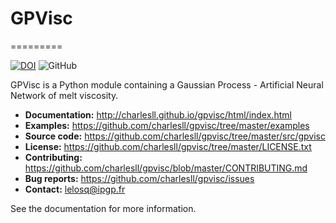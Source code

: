 # GPVisc
=========

[![DOI](https://zenodo.org/badge/DOI/10.5281/zenodo.13843250.svg)](https://zenodo.org/records/13843250) 
![GitHub](https://img.shields.io/github/license/charlesll/gpvisc)

GPVisc is a Python module containing a Gaussian Process - Artificial Neural Network of melt viscosity.

- **Documentation:** http://charlesll.github.io/gpvisc/html/index.html
- **Examples:** https://github.com/charlesll/gpvisc/tree/master/examples
- **Source code:** https://github.com/charlesll/gpvisc/tree/master/src/gpvisc
- **License:** https://github.com/charlesll/gpvisc/tree/master/LICENSE.txt
- **Contributing:** https://github.com/charlesll/gpvisc/blob/master/CONTRIBUTING.md
- **Bug reports:** https://github.com/charlesll/gpvisc/issues
- **Contact:** lelosq@ipgp.fr

See the documentation for more information.
